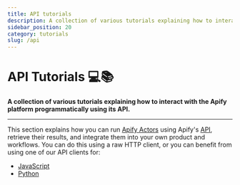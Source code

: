 ```yaml
---
title: API tutorials
description: A collection of various tutorials explaining how to interact with the Apify platform programmatically using its API.
sidebar_position: 20
category: tutorials
slug: /api
---
```


# API Tutorials 💻📚

**A collection of various tutorials explaining how to interact with the Apify platform programmatically using its API.**

---

This section explains how you can run [Apify Actors](/platform/actors) using Apify's [API](/api/v2), retrieve their results, and integrate them into your own product and workflows. You can do this using a raw HTTP client, or you can benefit from using one of our API clients for:
- [JavaScript](/api/client/js/)
- [Python](/api/client/python)


